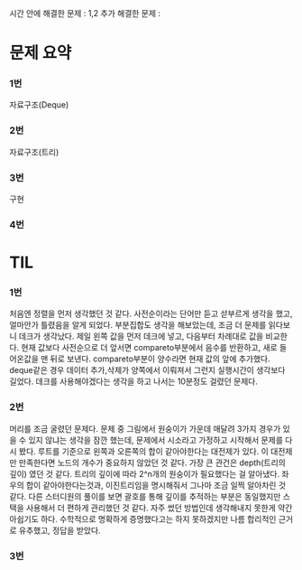 시간 안에 해결한 문제 : 1,2
추가 해결한 문제 : 

# 문제 요약

### 1번

자료구조(Deque)

### 2번

자료구조(트리)

### 3번

구현

### 4번

# TIL

### 1번

처음엔 정렬을 먼저 생각했던 것 같다.
사전순이라는 단어만 듣고 섣부르게 생각을 했고, 얼마안가 틀렸음을 알게 되었다.
부분집합도 생각을 해보았는데, 조금 더 문제를 읽다보니 데크가 생각났다.
제일 왼쪽 값을 먼저 데크에 넣고, 다음부터 차례대로 값을 비교한다.
현재 값보다 사전순으로 더 앞서면 compareto부분에서 음수를 반환하고, 새로 들어온값을 맨 뒤로 보낸다.
compareto부분이 양수라면 현재 값의 앞에 추가했다.
deque같은 경우 데이터 추가,삭제가 양쪽에서 이뤄져서 그런지 실행시간이 생각보다 길었다.
데크를 사용해야겠다는 생각을 하고 나서는 10분정도 걸렸던 문제다.


### 2번

머리를 조금 굴렸던 문제다.
문제 중 그림에서 원숭이가 가운데 매달려 3가지 경우가 있을 수 있지 않냐는 생각을 잠깐 했는데,
문제에서 시소라고 가정하고 시작해서 문제를 다시 봤다.
루트를 기준으로 왼쪽과 오른쪽의 합이 같아야한다는 대전제가 있다.
이 대전제만 만족한다면 노드의 개수가 중요하지 않았던 것 같다.
가장 큰 관건은 depth(트리의 깊이) 였던 것 같다. 트리의 깊이에 따라 2^n개의 원숭이가 필요했다는 걸 알아냈다.
좌우의 합이 같아야한다는것과, 이진트리임을 명시해줘서 그나마 조금 일찍 알아차린 것 같다.
다른 스터디원의 풀이를 보면 괄호를 통해 깊이를 추적하는 부분은 동일했지만 스택을 사용해서 더 편하게 관리했던 것 같다.
자주 썼던 방법인데 생각해내지 못한게 약간 아쉽기도 하다.
수학적으로 명확하게 증명했다고는 하지 못하겠지만 나름 합리적인 근거로 유추했고, 정답을 받았다.
### 3번
